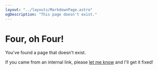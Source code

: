 ```yaml
---
layout: "../layouts/MarkdownPage.astro"
ogDescription: "This page doesn't exist."
---
```


# Four, oh Four!

You've found a page that doesn't exist.

If you came from an internal link, please [let me know](./contact) and I'll get it fixed!
